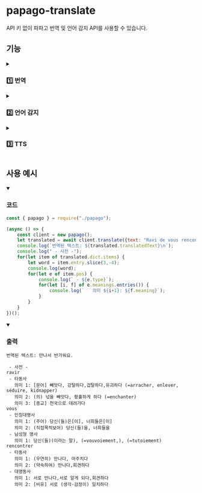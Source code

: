 # papago-translate
API 키 없이 파파고 번역 및 언어 감지 API를 사용할 수 있습니다.

## 기능

<details><summary><h3>1️⃣ 번역</h3></summary>

```js
const { papago } = require("./papago");
(async () => {
    const client = new papago();
    let translated = await client.translate({text: "Ravi de vous rencontrer.", to: "ko"});
    console.log(translated.translatedText); // 만나서 반가워요.
})();
```
</details>

<details><summary><h3>2️⃣ 언어 감지</h3></summary>

```js
const { papago } = require("./papago");
(async () => {
    const client = new papago();
    let langCode = await client.detect({text: "Ravi de vous rencontrer."});
    console.log(langCode); // fr
})();
```
</details>

<details><summary><h3>3️⃣ TTS</h3></summary>

```js
const { papago } = require("./papago");
const axios = require("axios");
const fs = require("fs");
(async () => {
    const client = new papago();
    let url = await client.tts({text: "Ravi de vous rencontrer."}); // https://papago.naver.com/apis/tts/...
    let tts = await axios.get(url, {responseType: "arraybuffer"});
    fs.writeFileSync("./tts.mp4", tts.data);
})();
```
</details>

## 사용 예시

<details open><summary><h3>코드</h3></summary>
    
```js
const { papago } = require("./papago");

(async () => {
    const client = new papago();
    let translated = await client.translate({text: "Ravi de vous rencontrer.", to: "ko"});
    console.log(`번역된 텍스트: ${translated.translatedText}\n`);
    console.log(" - 사전 -");
    for(let item of translated.dict.items) {
        let word = item.entry.slice(3,-4);
        console.log(word);
        for(let e of item.pos) {
            console.log(` - ${e.type}`);
            for(let [i, f] of e.meanings.entries()) {
                console.log(`   의미 ${i+1}: ${f.meaning}`);
            }
        }
    }
})();
```
</details>

<details open><summary><h3>출력</h3></summary>

```
번역된 텍스트: 만나서 반가워요.

 - 사전 -
ravir
 - 타동사
   의미 1: [문어] 빼앗다, 강탈하다,겁탈하다,유괴하다 (=arracher, enlever, séduire, kidnapper)
   의미 2: (의) 넋을 빼앗다, 황홀하게 하다 (=enchanter)
   의미 3: [종교] 천국으로 데려가다
vous
 - 인칭대명사
   의미 1: (주어) 당신(들)은[이], 너희들은[이]
   의미 2: (직접목적보어) 당신(들)을, 너희들을
 - 남성형 명사
   의미 1: 당신(들)(이라는 말), (=vouvoiement,), (↔tutoiement)
rencontrer
 - 타동사
   의미 1: (우연히) 만나다, 마주치다
   의미 2: (약속하여) 만나다,회견하다
 - 대명동사
   의미 1: 서로 만나다,서로 알게 되다,회견하다
   의미 2: [비유] 서로 (생각·감정이) 일치하다
```
</details>
